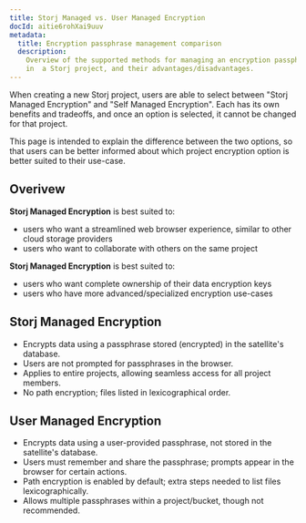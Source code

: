 ```yaml
---
title: Storj Managed vs. User Managed Encryption
docId: aitie6rohXai9uuv
metadata:
  title: Encryption passphrase management comparison
  description:
    Overview of the supported methods for managing an encryption passphrase
    in  a Storj project, and their advantages/disadvantages.
---
```


When creating a new Storj project, users are able to select between "Storj Managed Encryption" and "Self Managed Encryption". Each has its own benefits and tradeoffs, and once an option is selected, it cannot be changed for that project.

This page is intended to explain the difference between the two options, so that users can be better informed about which project encryption option is better suited to their use-case.

## Overivew

**Storj Managed Encryption** is best suited to:
* users who want a streamlined web browser experience, similar to other cloud storage providers
* users who want to collaborate with others on the same project

**Storj Managed Encryption** is best suited to:
* users who want complete ownership of their data encryption keys
* users who have more advanced/specialized encryption use-cases

## Storj Managed Encryption

* Encrypts data using a passphrase stored (encrypted) in the satellite's database.
* Users are not prompted for passphrases in the browser.
* Applies to entire projects, allowing seamless access for all project members.
* No path encryption; files listed in lexicographical order.

## User Managed Encryption

* Encrypts data using a user-provided passphrase, not stored in the satellite's database.
* Users must remember and share the passphrase; prompts appear in the browser for certain actions.
* Path encryption is enabled by default; extra steps needed to list files lexicographically.
* Allows multiple passphrases within a project/bucket, though not recommended.

